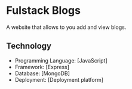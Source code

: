 # Fulstack Blogs

A website that allows to you add and view blogs.

## Technology

- Programming Language: [JavaScript]
- Framework: [Express]
- Database: [MongoDB]
- Deployment: [Deployment platform]

